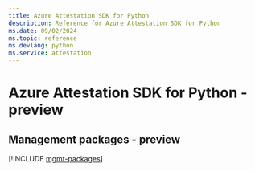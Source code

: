 ```yaml
---
title: Azure Attestation SDK for Python
description: Reference for Azure Attestation SDK for Python
ms.date: 09/02/2024
ms.topic: reference
ms.devlang: python
ms.service: attestation
---
```

# Azure Attestation SDK for Python - preview

## Management packages - preview
[!INCLUDE [mgmt-packages](attestation-mgmt-index.md)]